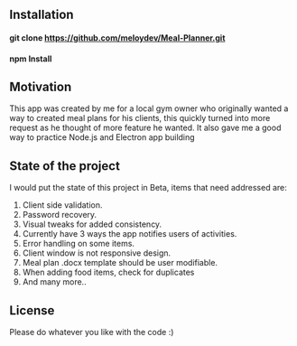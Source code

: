 ## Installation

#### git clone https://github.com/meloydev/Meal-Planner.git

#### npm Install
 
## Motivation

This app was created by me for a local gym owner who originally wanted a way to created meal plans for his clients, this quickly
turned into more request as he thought of more feature he wanted. It also gave me a good way to practice Node.js and Electron app building
 
## State of the project
I would put the state of this project in Beta, items that need addressed are:

1. Client side validation.
2. Password recovery.
3. Visual tweaks for added consistency.
4. Currently have 3 ways the app notifies users of activities.
5. Error handling on some items.
6. Client window is not responsive design.
7. Meal plan .docx template should be user modifiable.
8. When adding food items, check for duplicates
9. And many more..

## License

Please do whatever you like with the code :)